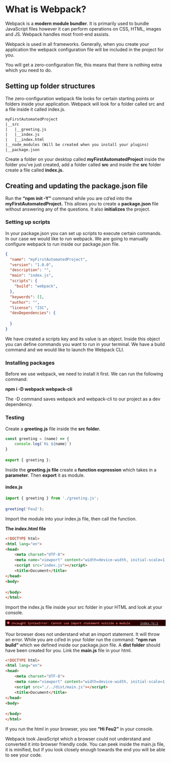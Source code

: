 # What is Webpack?

Webpack is a **modern module bundler**. It is primarily used to bundle JavaScript files however it can perform operations on CSS, HTML, images and JS. Webpack handles most front-end assists.

Webpack is used in all frameworks. Generally, when you create your application the webpack configuration file will be included in the project for you.

You will get a zero-configuration file, this means that there is nothing extra which you need to do.

## Setting up folder structures
The zero-configuration webpack file looks for certain starting points or folders inside your application. Webpack will look for a folder called src and a file inside it called index.js. 

```
myFirstAutomatedProject
|__src
|   |__greeting.js
|   |__index.js
|   |__index.html
|__node_modules (Will be created when you install your plugins)
|__package.json
```


Create a folder on your desktop called **myFirstAutomatedProject** inside the folder you’ve just created, add a folder called **src** and inside the **src** folder create a file called **index.js.**

## Creating and updating the package.json file

Run the **“npm init -Y”** command while you are cd’ed into the **myFirstAutomatedProject.** This allows you to create a **package.json** file without answering any of the questions. It also **initializes** the project.

### Setting up scripts
In your package.json you can set up scripts to execute certain commands. In our case we would like to run webpack. We are going to manually configure webpack to run inside our package.json file.

```json
{
  "name": "myFirstAutomatedProject",
  "version": "1.0.0",
  "description": "",
  "main": "index.js",
  "scripts": {
    "build": "webpack",
  },
  "keywords": [],
  "author": "",
  "license": "ISC",
  "devDependencies": {

  }
}
```
We have created a scripts key and its value is an object. Inside this object you can define commands you want to run in your terminal. We have a build command and we would like to launch the Webpack CLI.

### Installing packages

Before we use webpack, we need to install it first. We can run the following command:

**npm i -D webpack webpack-cli**

The -D command saves webpack and webpack-cli to our project as a dev dependency. 

### Testing 
Create a **greeting.js** file inside the **src folder.**

```javascript
const greeting = (name) => {
    console.log(`Hi ${name}`)
}

export { greeting };
```

Inside the **greeting.js file** create a **function expression** which takes in a **parameter**. Then **export** it as module.

#### index.js
```javascript
import { greeting } from './greeting.js';

greeting('Feu2');
```

Import the module into your index.js file, then call the function. 

**The index.html file**
```html
<!DOCTYPE html>
<html lang="en">
<head>
    <meta charset="UTF-8">
    <meta name="viewport" content="width=device-width, initial-scale=1.0">
    <script src="index.js"></script>
    <title>Document</title>
</head>
<body>
    
</body>
</html>
```
Import the index.js file inside your src folder in your HTML and look at your console. 

![error](error.png)

Your browser does not understand what an import statement. It will throw an error.
While you are cd’ed in your folder run the command: **“npm run build”** which we defined inside our package.json file.
A **dist folder** should have been created for you. Link the **main.js** file in your html.

```html
<!DOCTYPE html>
<html lang="en">
<head>
    <meta charset="UTF-8">
    <meta name="viewport" content="width=device-width, initial-scale=1.0">
    <script src="./../dist/main.js"></script>
    <title>Document</title>
</head>
<body>
    
</body>
</html>
```

If you run the html in your browser, you see **“Hi Feu2”** in your console.



Webpack took JavaScript which a browser could not understand and converted it into browser friendly code. You can peek inside the main.js file, it is minified, but if you look closely enough towards the end you will be able to see your code.
